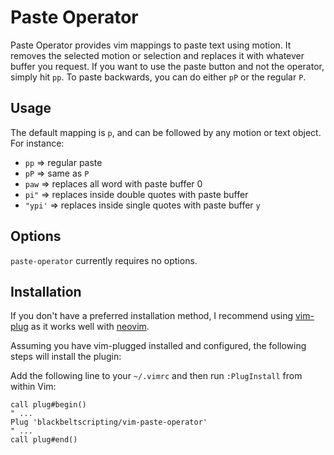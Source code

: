 Paste Operator
==============

Paste Operator provides vim mappings to paste text using motion.  It removes
the selected motion or selection and replaces it with whatever buffer you
request.  If you want to use the paste button and not the operator, simply
hit `pp`. To paste backwards, you can do either `pP` or the regular `P`.

Usage
-----

The default mapping is `p`, and can be followed by any motion or text
object. For instance:

- `pp`    => regular paste
- `pP`    => same as `P`
- `paw`   => replaces all word with paste buffer 0
- `pi"`   => replaces inside double quotes with paste buffer
- `"ypi'` => replaces inside single quotes with paste buffer `y`


Options
-------

`paste-operator` currently requires no options.


Installation
------------

If you don't have a preferred installation method, I recommend using
[vim-plug](https://github.com/junegunn/vim-plug) as it works well with
[neovim](https://neovim.io/).

Assuming you have vim-plugged installed and configured, the following steps will
install the plugin:

Add the following line to your `~/.vimrc` and then run `:PlugInstall` from
within Vim:

``` vim
call plug#begin()
" ...
Plug 'blackbeltscripting/vim-paste-operator'
" ...
call plug#end()
```


